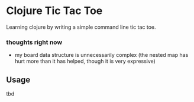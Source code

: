 # Clojure Tic Tac Toe

Learning clojure by writing a simple command line tic tac toe.

### thoughts right now
* my board data structure is unnecessarily complex (the nested map has hurt more than it has helped, though it is very expressive)

## Usage

tbd
